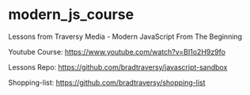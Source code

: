 # modern_js_course

Lessons from Traversy Media - Modern JavaScript From The Beginning

Youtube Course: https://www.youtube.com/watch?v=BI1o2H9z9fo

Lessons Repo: https://github.com/bradtraversy/javascript-sandbox

Shopping-list: https://github.com/bradtraversy/shopping-list
